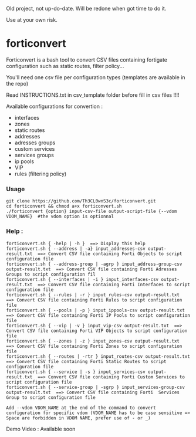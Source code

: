 Old project, not up-do-date. Will be redone when got time to do it.

Use at your own risk.

# forticonvert

Forticonvert is a bash tool to convert CSV files containing fortigate configuration such as static routes, filter policy...

You'll need one csv file per configuration types (templates are available in the repo)

Read INSTRUCTIONS.txt in csv_template folder before fill in csv files !!!!

Available configurations for convertion :

- interfaces
- zones
- static routes
- addresses
- adresses groups
- custom services
- services groups
- ip pools
- VIP
- rules (filtering policy)

### Usage
```
git clone https://github.com/Th3CL0wnS3c/forticonvert.git
cd forticonvert && chmod a+x forticonvert.sh
./forticonvert {option} input-csv-file output-script-file {--vdom VDOM_NAME}  #the vdom option is optionnal
```

### Help :

```
forticonvert.sh { -help | -h }  ==> Display this help
forticonvert.sh { --address | -a} input_addresses-csv output-result.txt  ==> Convert CSV file containing Forti Objects to script configuration file
forticonvert.sh { --address-group | -agrp } input_address-group-csv output-result.txt  ==> Convert CSV file containing Forti Adresses Groups to script configuration fil
forticonvert.sh { --interfaces | -i } input_interfaces-csv output-result.txt  ==> Convert CSV file containing Forti Interfaces to script configuration file
forticonvert.sh { --rules | -r } input_rules-csv output-result.txt  ==> Convert CSV file containing Forti Rules to script configuration file
forticonvert.sh { --pools | -p } input_ippools-csv output-result.txt  ==> Convert CSV file containing Forti IP Pools to script configuration file
forticonvert.sh { --vip | -v } input_vip-csv output-result.txt  ==> Convert CSV file containing Forti VIP Objects to script configuration file
forticonvert.sh { --zones | -z } input_zones-csv output-result.txt  ==> Convert CSV file containing Forti Zones to script configuration file
forticonvert.sh { --routes | -rtr } input_routes-csv output-result.txt  ==> Convert CSV file containing Forti Static Routes to script configuration file
forticonvert.sh { --service | -s } input_services-csv output-result.txt  ==> Convert CSV file containing Forti Custom Services to script configuration file
forticonvert.sh { --service-group | -sgrp } input_services-group-csv output-result.txt  ==> Convert CSV file containing Forti  Services Group to script configuration file

Add --vdom VDOM_NAME at the end of the command to convert configuration for specific vdom (VDOM_NAME has to be case sensitive => Space are forbidden in VDOM NAME, prefer use of - or _)
```

Demo Video : Available soon
